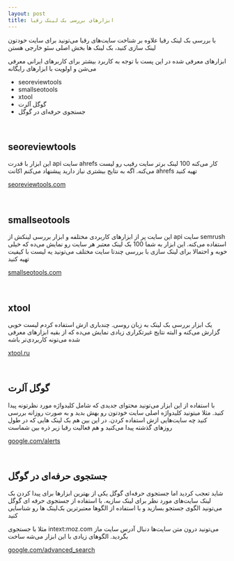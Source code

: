 ```yaml
---
layout: post
title: ابزارهای بررسی بک لینک رقبا
---
```


با بررسی بک لینک رقبا علاوه بر شناخت سایت‌های رقبا می‌تونید برای سایت خودتون لینک سازی کنید، بک لینک ها بخش اصلی سئو خارجی هستن

ابزارهای معرفی شده در این پست با توجه به کاربرد بیشتر برای کاربرهای ایرانی معرفی می‌شن و اولویت با ابزارهای رایگانه

- seoreviewtools
- smallseotools
- xtool
- گوگل آلرت
- جستجوی حرفه‌ای در گوگل

<br>

## seoreviewtools

این ابزار با قدرت api سایت ahrefs کار می‌کنه 100 لینک برتر سایت رقیب رو لیست می‌کنه. اگه به نتایج بیشتری نیاز دارید پیشنهاد می‌کنم اکانت ahrefs تهیه کنید

<a rel="nofollow" href="https://www.seoreviewtools.com/valuable-backlinks-checker/" target="_blank">seoreviewtools.com</a>

<br>

## smallseotools

این سایت پر از ابزارهای کاربردی مختلفه و ابزار بررسی لینکش از api سایت semrush استفاده می‌کنه. این ابزار به شما 100 بک لینک معتبر هر سایت رو نمایش می‌ده که خیلی خوبه و احتمالا برای لینک سازی با بررسی چندتا سایت مختلف می‌تونید یه لیست با کیفیت تهیه کنید

<a rel="nofollow" href="https://smallseotools.com/backlink-checker/" target="_blank">smallseotools.com</a>

<br>

## xtool

یک ابزار بررسی بک لینک به زبان روسی. چندباری ازش استفاده کردم لیست خوبی گزارش می‌کنه و البته نتایج غیرتکراری زیادی نمایش می‌ده که از بقیه ابزارهای معرفی شده می‌تونه کاربردی‌تر باشه

<a rel="nofollow" href="https://xtool.ru/backlinks/" target="_blank">xtool.ru</a>

<br>

## گوگل آلرت

با استفاده از این ابزار می‌تونید محتوای جدیدی که شامل کلیدواژه مورد نظرتونه پیدا کنید. مثلا میتونید کلیدواژه اصلی سایت خودتون رو بهش بدید و به صورت روزانه بررسی کنید چه سایت‌هایی ازش استفاده کردن. در این بین هم بک لینک هایی که در طول روزهای گذشته پیدا می‌کنید و هم فعالیت رقبا زیر ذره بین شماست

<a rel="nofollow" href="https://www.google.com/alerts?hl=fa" target="_blank">google.com/alerts</a>

<br>

## جستجوی حرفه‌ای در گوگل

شاید تعجب کردید اما جستجوی حرفه‌ای گوگل یکی از بهترین ابزارها برای پیدا کردن بک لینک سایت‌های مورد نظر برای لینک سازیه. با استفاده از جستجوی حرفه ای گوگل می‌تونید الگوی جستجو بسازید و با استفاده از الگوها معتبرترین بک‌لینک ها رو شناسایی کنید

مثلا با جستجوی intext:moz.com می‌تونید درون متن سایت‌ها دنبال آدرس سایت ماز بگردید. الگوهای زیادی با این ابزار می‌شه ساخت

<a rel="nofollow" href="https://www.google.com/advanced_search" target="_blank">google.com/advanced_search</a>
